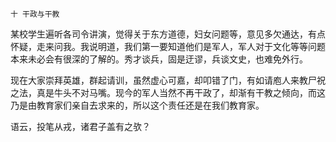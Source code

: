     十 干政与干教 

   某校学生遍听各司令讲演，觉得关于东方道德，妇女问题等，意见多欠通达，有点怀疑，走来问我。我说明道，我们第一要知道他们是军人，军人对于文化等等问题本来未必会有很深的了解的。秀才谈兵，固是迂谬，兵谈文史，也难免外行。

   现在大家崇拜英雄，群起请训，虽然虚心可嘉，却叩错了门，有如请庖人来教尸祝之法，真是牛头不对马嘴。现今的军人当然不再干政了，却渐有干教之倾向，而这乃是由教育家们亲自去求来的，所以这个责任还是在我们教育家。

   语云，投笔从戎，诸君子盖有之欤？

